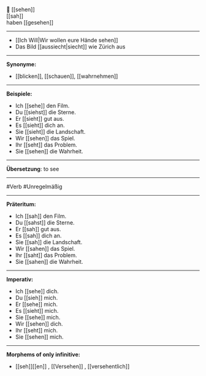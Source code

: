 👀 [[sehen]]  
[[sah]]  
haben [[gesehen]]

---
- [[Ich Will|Wir wollen eure Hände sehen]]  
- Das Bild [[aussiecht|siecht]] wie Zürich aus
---

**Synonyme:**

- [[blicken]], [[schauen]], [[wahrnehmen]]

---

**Beispiele:**

- Ich [[sehe]] den Film.
- Du [[siehst]] die Sterne.
- Er [[sieht]] gut aus.
- Es [[sieht]] dich an.
- Sie [[sieht]] die Landschaft.
- Wir [[sehen]] das Spiel.
- Ihr [[seht]] das Problem.
- Sie [[sehen]] die Wahrheit.

---

**Übersetzung**:
to see

---
 #Verb  #Unregelmäßig

---

**Präteritum:**

- Ich [[sah]] den Film.
- Du [[sahst]] die Sterne.
- Er [[sah]] gut aus.
- Es [[sah]] dich an.
- Sie [[sah]] die Landschaft.
- Wir [[sahen]] das Spiel.
- Ihr [[saht]] das Problem.
- Sie [[sahen]] die Wahrheit.

---

**Imperativ:**

- Ich [[sehe]] dich.
- Du [[sieh]] mich.
- Er [[sehe]] mich.
- Es [[sieht]] mich.
- Sie [[sehe]] mich.
- Wir [[sehen]] dich.
- Ihr [[seht]] mich.
- Sie [[sehen]] mich.

---

**Morphems of only infinitive:**  
- [[seh]][[en]]
, [[Versehen]]
, [[versehentlich]]